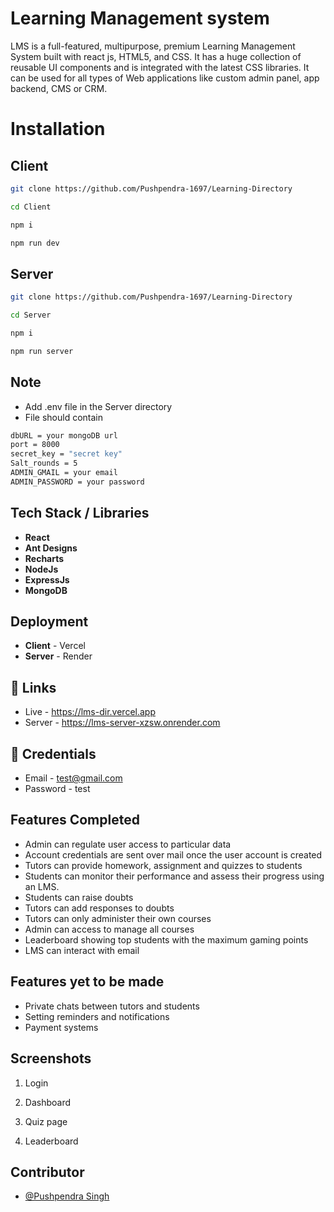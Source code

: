 # Learning Management system

LMS is a full-featured, multipurpose, premium Learning Management System built with react js, HTML5, and CSS. It has a huge collection of reusable UI components and is integrated with the latest CSS libraries. It can be used for all types of Web applications like custom admin panel, app backend, CMS or CRM.

# Installation

## Client
```bash
git clone https://github.com/Pushpendra-1697/Learning-Directory
```
```bash
cd Client
```
```bash
npm i
```
```bash
npm run dev
```


## Server
```bash
git clone https://github.com/Pushpendra-1697/Learning-Directory
```
```bash
cd Server
```
```bash
npm i
```
```bash
npm run server
```

## Note
- Add .env file in the Server directory
- File should contain
```bash
dbURL = your mongoDB url
port = 8000
secret_key = "secret key"
Salt_rounds = 5
ADMIN_GMAIL = your email
ADMIN_PASSWORD = your password
```

## Tech Stack / Libraries
- **React**
- **Ant Designs**
- **Recharts**
- **NodeJs**
- **ExpressJs**
- **MongoDB**

## Deployment
- **Client**  - Vercel
- **Server**  - Render

## 🔗 Links

- Live - https://lms-dir.vercel.app
- Server - https://lms-server-xzsw.onrender.com

## 🔗 Credentials

- Email - test@gmail.com
- Password - test


## Features Completed

- Admin can regulate user access to particular data
- Account credentials are sent over mail once the user account is created
- Tutors can provide homework, assignment and quizzes to students
- Students can monitor their performance and assess their progress using an LMS.
- Students can raise doubts
- Tutors can add responses to doubts
- Tutors can only administer their own courses
- Admin can access to manage all courses
- Leaderboard showing top students with the maximum gaming points
- LMS can interact with email

## Features yet to be made

- Private chats between tutors and students
- Setting reminders and notifications
- Payment systems

## Screenshots
1. Login


2. Dashboard


3. Quiz page


4. Leaderboard


##  Contributor

- [@Pushpendra Singh](https://github.com/Pushpendra-1697)